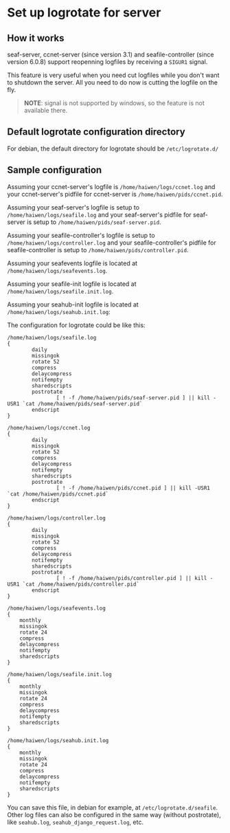 # Set up logrotate for server

## How it works

seaf-server, ccnet-server (since version 3.1) and seafile-controller (since version 6.0.8) support reopenning
logfiles by receiving a `SIGUR1` signal.

This feature is very useful when you need cut logfiles while you don't want
to shutdown the server. All you need to do now is cutting the logfile on the fly.

> **NOTE**: signal is not supported by windows, so the feature is not available there.

## Default logrotate configuration directory

For debian, the default directory for logrotate should be `/etc/logrotate.d/`

## Sample configuration

Assuming your ccnet-server's logfile is `/home/haiwen/logs/ccnet.log` and your
ccnet-server's pidfile for ccnet-server is `/home/haiwen/pids/ccnet.pid`.

Assuming your seaf-server's logfile is setup to `/home/haiwen/logs/seafile.log` and your
seaf-server's pidfile for seaf-server is setup to `/home/haiwen/pids/seaf-server.pid`.

Assuming your seafile-controller's logfile is setup to `/home/haiwen/logs/controller.log` and your
seafile-controller's pidfile for seafile-controller is setup to `/home/haiwen/pids/controller.pid`.

Assuming your seafevents logfile is located at `/home/haiwen/logs/seafevents.log`.

Assuming your seafile-init logfile is located at `/home/haiwen/logs/seafile.init.log`.

Assuming your seahub-init logfile is located at `/home/haiwen/logs/seahub.init.log`:

The configuration for logrotate could be like this:

```
/home/haiwen/logs/seafile.log
{
        daily
        missingok
        rotate 52
        compress
        delaycompress
        notifempty
        sharedscripts
        postrotate
                [ ! -f /home/haiwen/pids/seaf-server.pid ] || kill -USR1 `cat /home/haiwen/pids/seaf-server.pid`
        endscript
}

/home/haiwen/logs/ccnet.log
{
        daily
        missingok
        rotate 52
        compress
        delaycompress
        notifempty
        sharedscripts
        postrotate
                [ ! -f /home/haiwen/pids/ccnet.pid ] || kill -USR1 `cat /home/haiwen/pids/ccnet.pid`
        endscript
}

/home/haiwen/logs/controller.log
{
        daily
        missingok
        rotate 52
        compress
        delaycompress
        notifempty
        sharedscripts
        postrotate
                [ ! -f /home/haiwen/pids/controller.pid ] || kill -USR1 `cat /home/haiwen/pids/controller.pid`
        endscript
}

/home/haiwen/logs/seafevents.log
{
	monthly
	missingok
	rotate 24
	compress
	delaycompress
	notifempty
	sharedscripts
}

/home/haiwen/logs/seafile.init.log
{
	monthly
	missingok
	rotate 24
	compress
	delaycompress
	notifempty
	sharedscripts
}

/home/haiwen/logs/seahub.init.log
{
	monthly
	missingok
	rotate 24
	compress
	delaycompress
	notifempty
	sharedscripts
}
```

You can save this file, in debian for example, at `/etc/logrotate.d/seafile`.
Other log files can also be configured in the same way (without postrotate), like `seahub.log`, `seahub_django_request.log`, etc.

